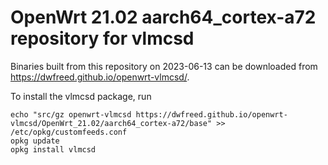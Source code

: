 OpenWrt 21.02 aarch64_cortex-a72 repository for vlmcsd
========

Binaries built from this repository on 2023-06-13 can be downloaded from https://dwfreed.github.io/openwrt-vlmcsd/.

To install the vlmcsd package, run

```
echo "src/gz openwrt-vlmcsd https://dwfreed.github.io/openwrt-vlmcsd/OpenWrt_21.02/aarch64_cortex-a72/base" >> /etc/opkg/customfeeds.conf
opkg update
opkg install vlmcsd
```

